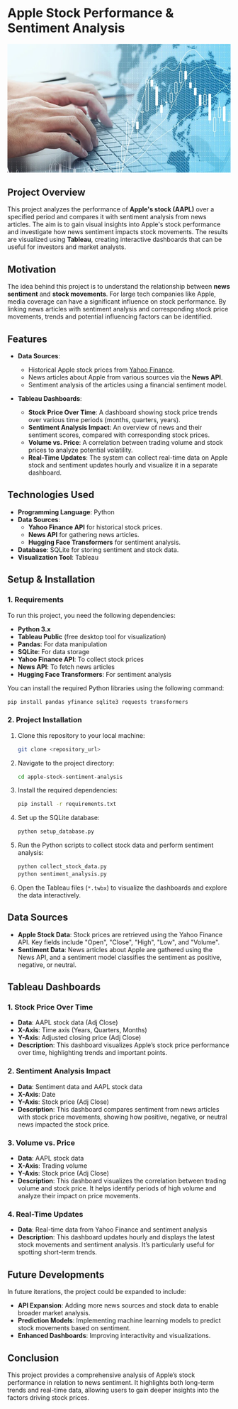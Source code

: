 
# Apple Stock Performance & Sentiment Analysis
![Apple Stock and Sentiment Analysis](https://github.com/Futuroent/Stock_Market_2024/blob/main/captrader_markttechnik_trade_3.webp)


## Project Overview

This project analyzes the performance of **Apple's stock (AAPL)** over a specified period and compares it with sentiment analysis from news articles. The aim is to gain visual insights into Apple's stock performance and investigate how news sentiment impacts stock movements. The results are visualized using **Tableau**, creating interactive dashboards that can be useful for investors and market analysts.

## Motivation

The idea behind this project is to understand the relationship between **news sentiment** and **stock movements**. For large tech companies like Apple, media coverage can have a significant influence on stock performance. By linking news articles with sentiment analysis and corresponding stock price movements, trends and potential influencing factors can be identified.

## Features

- **Data Sources**:
  - Historical Apple stock prices from [Yahoo Finance](https://finance.yahoo.com).
  - News articles about Apple from various sources via the **News API**.
  - Sentiment analysis of the articles using a financial sentiment model.

- **Tableau Dashboards**:
  - **Stock Price Over Time**: A dashboard showing stock price trends over various time periods (months, quarters, years).
  - **Sentiment Analysis Impact**: An overview of news and their sentiment scores, compared with corresponding stock prices.
  - **Volume vs. Price**: A correlation between trading volume and stock prices to analyze potential volatility.
  - **Real-Time Updates**: The system can collect real-time data on Apple stock and sentiment updates hourly and visualize it in a separate dashboard.

## Technologies Used

- **Programming Language**: Python
- **Data Sources**: 
  - **Yahoo Finance API** for historical stock prices.
  - **News API** for gathering news articles.
  - **Hugging Face Transformers** for sentiment analysis.
- **Database**: SQLite for storing sentiment and stock data.
- **Visualization Tool**: Tableau

## Setup & Installation

### 1. Requirements

To run this project, you need the following dependencies:
- **Python 3.x**
- **Tableau Public** (free desktop tool for visualization)
- **Pandas**: For data manipulation
- **SQLite**: For data storage
- **Yahoo Finance API**: To collect stock prices
- **News API**: To fetch news articles
- **Hugging Face Transformers**: For sentiment analysis

You can install the required Python libraries using the following command:

```bash
pip install pandas yfinance sqlite3 requests transformers
```

### 2. Project Installation

1. Clone this repository to your local machine:

   ```bash
   git clone <repository_url>
   ```

2. Navigate to the project directory:

   ```bash
   cd apple-stock-sentiment-analysis
   ```

3. Install the required dependencies:

   ```bash
   pip install -r requirements.txt
   ```

4. Set up the SQLite database:

   ```bash
   python setup_database.py
   ```

5. Run the Python scripts to collect stock data and perform sentiment analysis:

   ```bash
   python collect_stock_data.py
   python sentiment_analysis.py
   ```

6. Open the Tableau files (`*.twbx`) to visualize the dashboards and explore the data interactively.

## Data Sources

- **Apple Stock Data**: Stock prices are retrieved using the Yahoo Finance API. Key fields include "Open", "Close", "High", "Low", and "Volume".
- **Sentiment Data**: News articles about Apple are gathered using the News API, and a sentiment model classifies the sentiment as positive, negative, or neutral.

## Tableau Dashboards

### 1. **Stock Price Over Time**
   - **Data**: AAPL stock data (Adj Close)
   - **X-Axis**: Time axis (Years, Quarters, Months)
   - **Y-Axis**: Adjusted closing price (Adj Close)
   - **Description**: This dashboard visualizes Apple’s stock price performance over time, highlighting trends and important points.

### 2. **Sentiment Analysis Impact**
   - **Data**: Sentiment data and AAPL stock data
   - **X-Axis**: Date
   - **Y-Axis**: Stock price (Adj Close)
   - **Description**: This dashboard compares sentiment from news articles with stock price movements, showing how positive, negative, or neutral news impacted the stock price.

### 3. **Volume vs. Price**
   - **Data**: AAPL stock data
   - **X-Axis**: Trading volume
   - **Y-Axis**: Stock price (Adj Close)
   - **Description**: This dashboard visualizes the correlation between trading volume and stock price. It helps identify periods of high volume and analyze their impact on price movements.

### 4. **Real-Time Updates**
   - **Data**: Real-time data from Yahoo Finance and sentiment analysis
   - **Description**: This dashboard updates hourly and displays the latest stock movements and sentiment analysis. It’s particularly useful for spotting short-term trends.

## Future Developments

In future iterations, the project could be expanded to include:
- **API Expansion**: Adding more news sources and stock data to enable broader market analysis.
- **Prediction Models**: Implementing machine learning models to predict stock movements based on sentiment.
- **Enhanced Dashboards**: Improving interactivity and visualizations.

## Conclusion

This project provides a comprehensive analysis of Apple’s stock performance in relation to news sentiment. It highlights both long-term trends and real-time data, allowing users to gain deeper insights into the factors driving stock prices.
